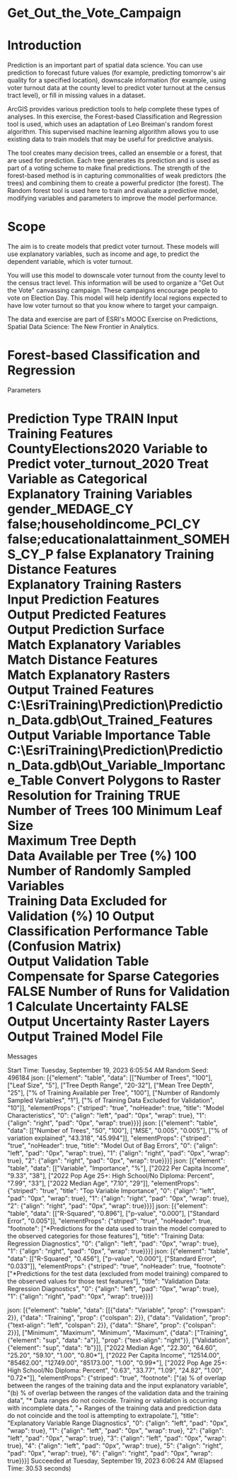 # Get_Out_the_Vote_Campaign

# Introduction

Prediction is an important part of spatial data science. You can use prediction to forecast future values (for example, predicting tomorrow's air quality for a specified location), downscale information (for example, using voter turnout data at the county level to predict voter turnout at the census tract level), or fill in missing values in a dataset.

ArcGIS provides various prediction tools to help complete these types of analyses. In this exercise, the Forest-based Classification and Regression tool is used, which uses an adaptation of Leo Breiman's random forest algorithm. This supervised machine learning algorithm allows you to use existing data to train models that may be useful for predictive analysis.

The tool creates many decision trees, called an ensemble or a forest, that are used for prediction. Each tree generates its prediction and is used as part of a voting scheme to make final predictions. The strength of the forest-based method is in capturing commonalities of weak predictors (the trees) and combining them to create a powerful predictor (the forest). The Random forest tool is used here to train and evaluate a predictive model, modifying variables and parameters to improve the model performance.

# Scope

The aim is to create models that predict voter turnout. These models will use explanatory variables, such as income and age, to predict the dependent variable, which is voter turnout.

You will use this model to downscale voter turnout from the county level to the census tract level. This information will be used to organize a "Get Out the Vote" canvassing campaign. These campaigns encourage people to vote on Election Day. This model will help identify local regions expected to have low voter turnout so that you know where to target your campaign.

The data and exercise are part of ESRI's MOOC Exercise on Predictions, Spatial Data Science: The New Frontier in Analytics.


Forest-based Classification and Regression
=====================
Parameters

Prediction Type     TRAIN
Input Training Features     CountyElections2020
Variable to Predict     voter_turnout_2020
Treat Variable as Categorical     
Explanatory Training Variables     gender_MEDAGE_CY false;householdincome_PCI_CY false;educationalattainment_SOMEHS_CY_P false
Explanatory Training Distance Features     
Explanatory Training Rasters     
Input Prediction Features     
Output Predicted Features     
Output Prediction Surface     
Match Explanatory Variables     
Match Distance Features     
Match Explanatory Rasters     
Output Trained Features     C:\EsriTraining\Prediction\Prediction_Data.gdb\Out_Trained_Features
Output Variable Importance Table     C:\EsriTraining\Prediction\Prediction_Data.gdb\Out_Variable_Importance_Table
Convert Polygons to Raster Resolution for Training     TRUE
Number of Trees     100
Minimum Leaf Size     
Maximum Tree Depth     
Data Available per Tree (%)     100
Number of Randomly Sampled Variables     
Training Data Excluded for Validation (%)     10
Output Classification Performance Table (Confusion Matrix)     
Output  Validation Table     
Compensate for Sparse Categories     FALSE
Number of Runs for Validation     1
Calculate Uncertainty     FALSE
Output Uncertainty Raster Layers     
Output Trained Model File     
=====================
Messages

Start Time: Tuesday, September 19, 2023 6:05:54 AM
Random Seed: 496184
json:
[{"element": "table", "data": [["Number of Trees", "100"], ["Leaf Size", "5"], ["Tree Depth Range", "20-32"], ["Mean Tree Depth", "25"], ["% of Training Available per Tree", "100"], ["Number of Randomly Sampled Variables", "1"], ["% of Training Data Excluded for Validation", "10"]], "elementProps": {"striped": "true", "noHeader": true, "title": "Model Characteristics", "0": {"align": "left", "pad": "0px", "wrap": true}, "1": {"align": "right", "pad": "0px", "wrap": true}}}]
json:
[{"element": "table", "data": [["Number of Trees", "50", "100"], ["MSE", "0.005", "0.005"], ["% of variation explained", "43.318", "45.994"]], "elementProps": {"striped": "true", "noHeader": true, "title": "Model Out of Bag Errors", "0": {"align": "left", "pad": "0px", "wrap": true}, "1": {"align": "right", "pad": "0px", "wrap": true}, "2": {"align": "right", "pad": "0px", "wrap": true}}}]
json:
[{"element": "table", "data": [["Variable", "Importance", "%"], ["2022 Per Capita Income", "9.33", "38"], ["2022 Pop Age 25+: High School/No Diploma: Percent", "7.99", "33"], ["2022 Median Age", "7.10", "29"]], "elementProps": {"striped": "true", "title": "Top Variable Importance", "0": {"align": "left", "pad": "0px", "wrap": true}, "1": {"align": "right", "pad": "0px", "wrap": true}, "2": {"align": "right", "pad": "0px", "wrap": true}}}]
json:
[{"element": "table", "data": [["R-Squared", "0.896"], ["p-value", "0.000"], ["Standard Error", "0.005"]], "elementProps": {"striped": "true", "noHeader": true, "footnote": ["*Predictions for the data used to train the model compared to the observed categories for those features"], "title": "Training Data: Regression Diagnostics", "0": {"align": "left", "pad": "0px", "wrap": true}, "1": {"align": "right", "pad": "0px", "wrap": true}}}]
json:
[{"element": "table", "data": [["R-Squared", "0.456"], ["p-value", "0.000"], ["Standard Error", "0.033"]], "elementProps": {"striped": "true", "noHeader": true, "footnote": ["*Predictions for the test data (excluded from model training) compared to the observed values for those test features"], "title": "Validation Data: Regression Diagnostics", "0": {"align": "left", "pad": "0px", "wrap": true}, "1": {"align": "right", "pad": "0px", "wrap": true}}}]

json:
[{"element": "table", "data": [[{"data": "Variable", "prop": {"rowspan": 2}}, {"data": "Training", "prop": {"colspan": 2}}, {"data": "Validation", "prop": {"text-align": "left", "colspan": 2}}, {"data": "Share", "prop": {"colspan": 2}}], ["Minimum", "Maximum", "Minimum", "Maximum", {"data": ["Training", {"element": "sup", "data": "a"}], "prop": {"text-align": "right"}}, ["Validation", {"element": "sup", "data": "b"}]], ["2022 Median Age", "22.30", "64.60", "25.20", "59.10", "1.00", "0.80*"], ["2022 Per Capita Income", "12514.00", "85462.00", "12749.00", "85173.00", "1.00", "0.99*"], ["2022 Pop Age 25+: High School/No Diploma: Percent", "0.63", "33.77", "1.09", "24.82", "1.00", "0.72*"]], "elementProps": {"striped": "true", "footnote": ["(a) % of overlap between the ranges of the training data and the input explanatory variable", "(b) % of overlap between the ranges of the validation data and the training data", "*  Data ranges do not coincide. Training or validation is occurring with incomplete data.", "+  Ranges of the training data and prediction data do not coincide and the tool is attempting to extrapolate."], "title": "Explanatory Variable Range Diagnostics", "0": {"align": "left", "pad": "0px", "wrap": true}, "1": {"align": "left", "pad": "0px", "wrap": true}, "2": {"align": "left", "pad": "0px", "wrap": true}, "3": {"align": "left", "pad": "0px", "wrap": true}, "4": {"align": "left", "pad": "0px", "wrap": true}, "5": {"align": "right", "pad": "0px", "wrap": true}, "6": {"align": "right", "pad": "0px", "wrap": true}}}]
Succeeded at Tuesday, September 19, 2023 6:06:24 AM (Elapsed Time: 30.53 seconds)


